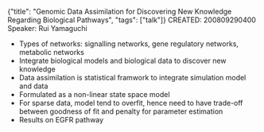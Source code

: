 {"title": "Genomic Data Assimilation for Discovering New Knowledge Regarding Biological Pathways", "tags": ["talk"]}
CREATED: 200809290400
Speaker: Rui Yamaguchi
 * Types of networks: signalling networks, gene regulatory networks, metabolic networks
 * Integrate biological models and biological data to discover new knowledge
 * Data assimilation is statistical framwork to integrate simulation model and data
 * Formulated as a non-linear state space model
 * For sparse data, model tend to overfit, hence need to have trade-off between goodness of fit and penalty for parameter estimation
 * Results on EGFR pathway
